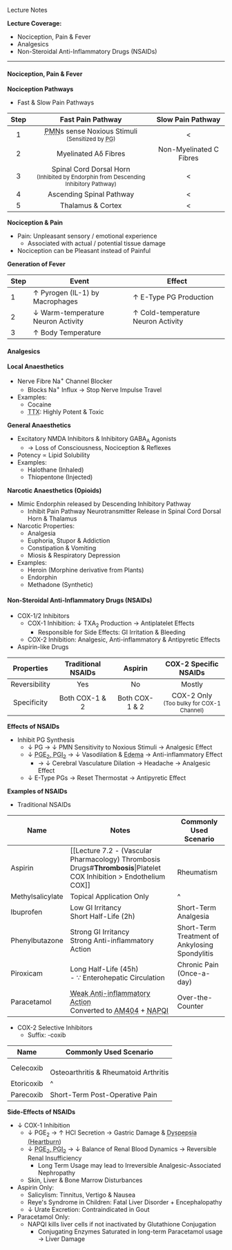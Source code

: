 Lecture Notes

**Lecture Coverage:**
- Nociception, Pain & Fever
- Analgesics
- Non-Steroidal Anti-Inflammatory Drugs (NSAIDs)

---
#### **Nociception, Pain & Fever**
**Nociception Pathways**
- Fast & Slow Pain Pathways

| Step |                                                                     Fast Pain Pathway                                                                      |    Slow Pain Pathway    |
| :--: | :--------------------------------------------------------------------------------------------------------------------------------------------------------: | :---------------------: |
|  1   | <abbr Title="Polymodal Nociceptive Neurones">PMN</abbr>s sense Noxious Stimuli<br><font size="2">(Sensitized by <abbr Title="Prostaglandin">PG</abbr>)</r> |            <            |
|  2   |                                                                    Myelinated Aδ Fibres                                                                    | Non-Myelinated C Fibres |
|  3   |                         Spinal Cord Dorsal Horn<br><font size="2">(Inhibited by Endorphin from Descending Inhibitory Pathway)</r>                          |            <            |
|  4   |                                                                  Ascending Spinal Pathway                                                                  |            <            |
|  5   |                                                                     Thalamus & Cortex                                                                      |            <            |

**Nociception & Pain**
- Pain: Unpleasant sensory / emotional experience 
	- Associated with actual / potential tissue damage
- Nociception can be Pleasant instead of Painful

**Generation of Fever**

| Step | Event                              | Effect                             |
| ---- | ---------------------------------- | ---------------------------------- |
| 1    | ↑ Pyrogen (IL-1) by Macrophages    | ↑ E-Type PG Production             |
| 2    | ↓ Warm-temperature Neuron Activity | ↑ Cold-temperature Neuron Activity |
| 3    | ↑ Body Temperature                 |                                    |


#### **Analgesics**
**Local Anaesthetics**
- Nerve Fibre Na<sup>+</sup> Channel Blocker
	- Blocks Na<sup>+</sup> Influx → Stop Nerve Impulse Travel
- Examples:
	- Cocaine
	- <abbr Title="Tetradotoxin">TTX</abbr>: Highly Potent & Toxic

**General Anaesthetics**
- Excitatory NMDA Inhibitors & Inhibitory GABA<sub>A</sub> Agonists
	- → Loss of Consciousness, Nociception & Reflexes
- Potency ∝ Lipid Solubility
- Examples:
	- Halothane (Inhaled)
	- Thiopentone (Injected)

**Narcotic Anaesthetics (Opioids)**
- Mimic Endorphin released by Descending Inhibitory Pathway
	- Inhibit Pain Pathway Neurotransmitter Release in Spinal Cord Dorsal Horn & Thalamus
- Narcotic Properties:
	- Analgesia
	- Euphoria, Stupor & Addiction
	- Constipation & Vomiting
	- Miosis & Respiratory Depression
- Examples:
	- Heroin (Morphine derivative from Plants)
	- Endorphin
	- Methadone (Synthetic)


#### **Non-Steroidal Anti-Inflammatory Drugs (NSAIDs)**
- COX-1/2 Inhibitors
	- COX-1 Inhibition: ↓ TXA<sub>2</sub> Production → Antiplatelet Effects
		- Responsible for Side Effects: GI Irritation & Bleeding
	- COX-2 Inhibition: Analgesic, Anti-inflammatory & Antipyretic Effects
- Aspirin-like Drugs

|  Properties   | Traditional NSAIDs |    Aspirin     |                       COX-2 Specific NSAIDs                       |
| :-----------: | :----------------: | :------------: | :---------------------------------------------------------------: |
| Reversibility |        Yes         |       No       |                              Mostly                               |
|  Specificity  |   Both COX-1 & 2   | Both COX-1 & 2 | COX-2 Only<br><font size="2">(Too bulky for COX-1 Channel)</font> |

**Effects of NSAIDs**
- Inhibit PG Synthesis
	- ↓ PG → ↓ PMN Sensitivity to Noxious Stimuli → Analgesic Effect
	- ↓ <abbr Title="Vasodilator PGs">PGE<sub>2</sub>, PGI<sub>2</sub></abbr> → ↓ Vasodilation & <abbr Title="Swelling in Tissue">Edema</abbr> → Anti-inflammatory Effect
		- → ↓ Cerebral Vasculature Dilation → Headache → Analgesic Effect
	- ↓ E-Type PGs → Reset Thermostat → Antipyretic Effect

**Examples of NSAIDs**
- Traditional NSAIDs

| Name             | Notes                                                                                                                                                                                                                          | Commonly Used Scenario                         |
| ---------------- | ------------------------------------------------------------------------------------------------------------------------------------------------------------------------------------------------------------------------------ | ---------------------------------------------- |
| Aspirin          | [[Lecture 7.2 - (Vascular Pharmacology) Thrombosis Drugs#**Thrombosis**\|Platelet COX Inhibition > Endothelium COX]]                                                                                                           | <br>Rheumatism                                 |
| Methylsalicylate | Topical Application Only                                                                                                                                                                                                       | ^                                              |
| Ibuprofen        | Low GI Irritancy<br>Short Half-Life (2h)                                                                                                                                                                                       | Short-Term Analgesia                           |
| Phenylbutazone   | Strong GI Irritancy<br>Strong Anti-inflammatory Action                                                                                                                                                                         | Short-Term Treatment of Ankylosing Spondylitis |
| Piroxicam        | Long Half-Life (45h)<br>- ∵ Enterohepatic Circulation                                                                                                                                                                          | Chronic Pain (Once-a-day)                      |
| Paracetamol      | <abbr Title="Weakened by Peroxide in Inflamed Tissue">Weak Anti-inflammatory Action</abbr><br>Converted to <abbr Title="Local Anaesthetic-Like Molecule">AM404</abbr> + <abbr Title="TRPA1 Pain Receptor Blocker">NAPQI</abbr> | Over-the-Counter                               |
- COX-2 Selective Inhibitors
	- Suffix: -coxib

| Name       | Commonly Used Scenario                    |
| ---------- | ----------------------------------------- |
| Celecoxib  | <br>Osteoarthritis & Rheumatoid Arthritis |
| Etoricoxib | ^                                         |
| Parecoxib  | Short-Term Post-Operative Pain            |


**Side-Effects of NSAIDs**
- ↓ COX-1 Inhibition
	- ↓ PGE<sub>2</sub> → ↑ HCl Secretion → Gastric Damage & <abbr Title="Nausea & Vomiting">Dyspepsia (Heartburn)</abbr>
	- ↓ <abbr Title="Vasodilator PGs">PGE<sub>2</sub>, PGI<sub>2</sub></abbr> → ↓ Balance of Renal Blood Dynamics → Reversible Renal Insufficiency
		- Long Term Usage may lead to Irreversible Analgesic-Associated Nephropathy
	- Skin, Liver & Bone Marrow Disturbances
- Aspirin Only:
	- Salicylism: Tinnitus, Vertigo & Nausea
	- Reye's Syndrome in Children: Fatal Liver Disorder + Encephalopathy
	- ↓ Urate Excretion: Contraindicated in Gout
- Paracetamol Only:
	- NAPQI kills liver cells if not inactivated by Glutathione Conjugation
		- Conjugating Enzymes Saturated in long-term Paracetamol usage → Liver Damage